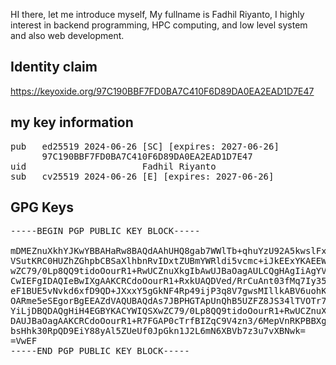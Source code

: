 HI there, let me introduce myself, My fullname 
is Fadhil Riyanto, I highly interest in backend programming,
HPC computing, and low level system and also web development.

Identity claim
------------------
https://keyoxide.org/97C190BBF7FD0BA7C410F6D89DA0EA2EAD1D7E47

my key information
------------------
<pre>
pub   ed25519 2024-06-26 [SC] [expires: 2027-06-26]
      97C190BBF7FD0BA7C410F6D89DA0EA2EAD1D7E47
uid                      Fadhil Riyanto <me@fadev.org>
sub   cv25519 2024-06-26 [E] [expires: 2027-06-26]
</pre>

GPG Keys
------------------

<pre>
-----BEGIN PGP PUBLIC KEY BLOCK-----

mDMEZnuXkhYJKwYBBAHaRw8BAQdAAhUHQ8gab7WWlTb+qhuYzU92A5kwslFxpXpR
VSutKRC0HUZhZGhpbCBSaXlhbnRvIDxtZUBmYWRldi5vcmc+iJkEExYKAEEWIQSX
wZC79/0Lp8QQ9tidoOourR1+RwUCZnuXkgIbAwUJBaOagAULCQgHAgIiAgYVCgkI
CwIEFgIDAQIeBwIXgAAKCRCdoOourR1+RxkUAQDVed/RrCuAnt03fMq7Iy35gF2O
eF1BUE5vNvkd6xfD9QD+JXxxY5gGkNF4Rp49ijP3q8V7gwsMIllkABV6uohK0A24
OARme5eSEgorBgEEAZdVAQUBAQdAs7JBPHGTApUnQhB5UZFZ8JS34lTVOTr79fJA
YiLjDBQDAQgHiH4EGBYKACYWIQSXwZC79/0Lp8QQ9tidoOourR1+RwUCZnuXkgIb
DAUJBaOagAAKCRCdoOourR1+R7FGAP0cTrfBIZqC9V4zn3/6MepVnRKPBBXgakHF
bsHhk30RpQD9EiY88yAl5ZUeUf0JpGkn1J2L6mN6XBVb7z3u7vXBNwk=
=VwEF
-----END PGP PUBLIC KEY BLOCK-----
</pre>

